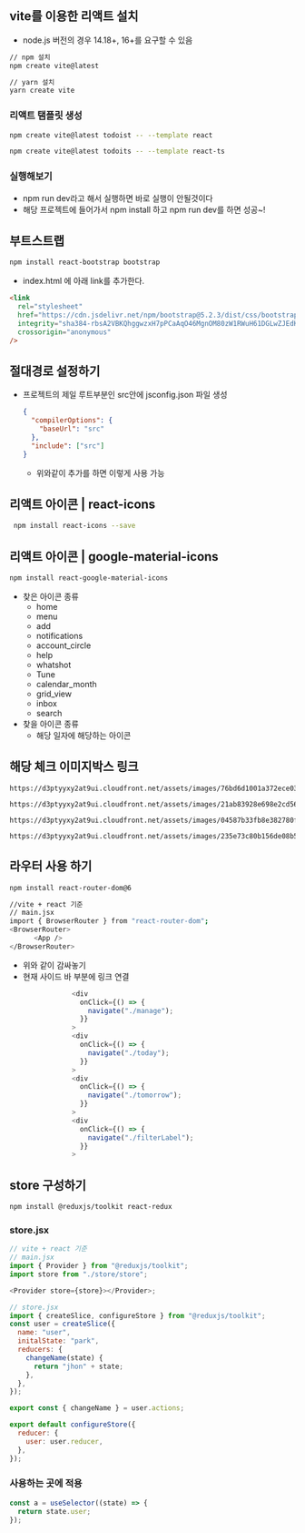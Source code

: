 ## vite를 이용한 리액트 설치

- node.js 버전의 경우 14.18+, 16+를 요구할 수 있음

```sh
// npm 설치
npm create vite@latest

// yarn 설치
yarn create vite
```

### 리액트 탬플릿 생성

```sh
npm create vite@latest todoist -- --template react

npm create vite@latest todoits -- --template react-ts
```

### 실행해보기

- npm run dev라고 해서 실행하면 바로 실행이 안될것이다
- 해당 프로젝트에 들어가서 npm install 하고 npm run dev를 하면 성공~!

## 부트스트랩

```sh
npm install react-bootstrap bootstrap
```

- index.html 에 아래 link를 추가한다.

```html
<link
  rel="stylesheet"
  href="https://cdn.jsdelivr.net/npm/bootstrap@5.2.3/dist/css/bootstrap.min.css"
  integrity="sha384-rbsA2VBKQhggwzxH7pPCaAqO46MgnOM80zW1RWuH61DGLwZJEdK2Kadq2F9CUG65"
  crossorigin="anonymous"
/>
```

## 절대경로 설정하기

- 프로젝트의 제일 루트부분인 src안에 jsconfig.json 파일 생성

  ```json
  {
    "compilerOptions": {
      "baseUrl": "src"
    },
    "include": ["src"]
  }
  ```

  - 위와같이 추가를 하면 이렇게 사용 가능

## 리액트 아이콘 | react-icons

```sh
 npm install react-icons --save
```

## 리액트 아이콘 | google-material-icons

```sh
npm install react-google-material-icons
```

- 찾은 아이콘 종류
  - home
  - menu
  - add
  - notifications
  - account_circle
  - help
  - whatshot
  - Tune
  - calendar_month
  - grid_view
  - inbox
  - search
- 찾을 아이콘 종류
  - 해당 일자에 해당하는 아이콘

## 해당 체크 이미지박스 링크

```
https://d3ptyyxy2at9ui.cloudfront.net/assets/images/76bd6d1001a372ece03ef777813b3352.svg

https://d3ptyyxy2at9ui.cloudfront.net/assets/images/21ab83928e698e2cd56b75be2756e393.svg

https://d3ptyyxy2at9ui.cloudfront.net/assets/images/04587b33fb8e382780f4fb5787663300.svg

https://d3ptyyxy2at9ui.cloudfront.net/assets/images/235e73c80b156de08b5182c969622c08.svg
```

## 라우터 사용 하기

```sh
npm install react-router-dom@6

//vite + react 기준
// main.jsx
import { BrowserRouter } from "react-router-dom";
<BrowserRouter>
      <App />
</BrowserRouter>
```

- 위와 같이 감싸놓기
- 현재 사이드 바 부분에 링크 연결
  ```js
              <div
                onClick={() => {
                  navigate("./manage");
                }}
              >
              <div
                onClick={() => {
                  navigate("./today");
                }}
              >
              <div
                onClick={() => {
                  navigate("./tomorrow");
                }}
              >
              <div
                onClick={() => {
                  navigate("./filterLabel");
                }}
              >
  ```

## store 구성하기

```sh
npm install @reduxjs/toolkit react-redux
```

### store.jsx

```js
// vite + react 기준
// main.jsx
import { Provider } from "@reduxjs/toolkit";
import store from "./store/store";

<Provider store={store}></Provider>;

// store.jsx
import { createSlice, configureStore } from "@reduxjs/toolkit";
const user = createSlice({
  name: "user",
  initalState: "park",
  reducers: {
    changeName(state) {
      return "jhon" + state;
    },
  },
});

export const { changeName } = user.actions;

export default configureStore({
  reducer: {
    user: user.reducer,
  },
});
```

### 사용하는 곳에 적용

```js
const a = useSelector((state) => {
  return state.user;
});
```
